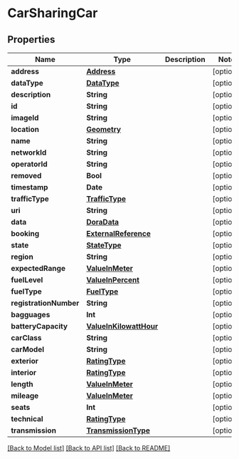 # CarSharingCar

## Properties
Name | Type | Description | Notes
------------ | ------------- | ------------- | -------------
**address** | [**Address**](Address.md) |  | [optional] 
**dataType** | [**DataType**](DataType.md) |  | [optional] 
**description** | **String** |  | [optional] 
**id** | **String** |  | [optional] 
**imageId** | **String** |  | [optional] 
**location** | [**Geometry**](Geometry.md) |  | [optional] 
**name** | **String** |  | [optional] 
**networkId** | **String** |  | [optional] 
**operatorId** | **String** |  | [optional] 
**removed** | **Bool** |  | [optional] 
**timestamp** | **Date** |  | [optional] 
**trafficType** | [**TrafficType**](TrafficType.md) |  | [optional] 
**uri** | **String** |  | [optional] 
**data** | [**DoraData**](DoraData.md) |  | [optional] 
**booking** | [**ExternalReference**](ExternalReference.md) |  | [optional] 
**state** | [**StateType**](StateType.md) |  | [optional] 
**region** | **String** |  | [optional] 
**expectedRange** | [**ValueInMeter**](ValueInMeter.md) |  | [optional] 
**fuelLevel** | [**ValueInPercent**](ValueInPercent.md) |  | [optional] 
**fuelType** | [**FuelType**](FuelType.md) |  | [optional] 
**registrationNumber** | **String** |  | [optional] 
**bagguages** | **Int** |  | [optional] 
**batteryCapacity** | [**ValueInKilowattHour**](ValueInKilowattHour.md) |  | [optional] 
**carClass** | **String** |  | [optional] 
**carModel** | **String** |  | [optional] 
**exterior** | [**RatingType**](RatingType.md) |  | [optional] 
**interior** | [**RatingType**](RatingType.md) |  | [optional] 
**length** | [**ValueInMeter**](ValueInMeter.md) |  | [optional] 
**mileage** | [**ValueInMeter**](ValueInMeter.md) |  | [optional] 
**seats** | **Int** |  | [optional] 
**technical** | [**RatingType**](RatingType.md) |  | [optional] 
**transmission** | [**TransmissionType**](TransmissionType.md) |  | [optional] 

[[Back to Model list]](../README.md#documentation-for-models) [[Back to API list]](../README.md#documentation-for-api-endpoints) [[Back to README]](../README.md)


